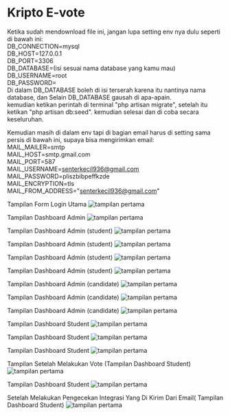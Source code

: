 # Kripto E-vote

Ketika sudah mendownload file ini, jangan lupa setting env nya dulu seperti di bawah ini:<br>
DB_CONNECTION=mysql <br>
DB_HOST=127.0.0.1 <br>
DB_PORT=3306 <br>
DB_DATABASE=(isi sesuai nama database yang kamu mau) <br>
DB_USERNAME=root <br>
DB_PASSWORD= <br>
Di dalam DB_DATABASE boleh di isi terserah karena itu nantinya nama database, dan Selain DB_DATABASE gausah di apa-apain. <br>
kemudian ketikan perintah di terminal "php artisan migrate", setelah itu ketikan "php artisan db:seed". kemudian selesai dan di coba secara keseluruhan.<br>

Kemudian masih di dalam env tapi di bagian email harus di setting sama persis di bawah ini, supaya bisa mengirimkan email:<br>
MAIL_MAILER=smtp <br>
MAIL_HOST=smtp.gmail.com <br>
MAIL_PORT=587 <br>
MAIL_USERNAME=senterkecil936@gmail.com <br>
MAIL_PASSWORD=pliszbibpeffkzde <br>
MAIL_ENCRYPTION=tls <br>
MAIL_FROM_ADDRESS="senterkecil936@gmail.com" <br>


Tampilan Form Login Utama
![tampilan pertama](laporan/0_form_login.png)

Tampilan Dashboard Admin
![tampilan pertama](laporan/1_dashboard_admin.png)

Tampilan Dashboard Admin (student)
![tampilan pertama](laporan/2_data_student_admin.png)

Tampilan Dashboard Admin (student)
![tampilan pertama](laporan/3_create_student.png)

Tampilan Dashboard Admin (student)
![tampilan pertama](laporan/4_show_student.png)

Tampilan Dashboard Admin (student)
![tampilan pertama](laporan/5_edit_student.png)

Tampilan Dashboard Admin (candidate)
![tampilan pertama](laporan/6_data_candidate_admin.png)

Tampilan Dashboard Admin (candidate)
![tampilan pertama](laporan/8_show_candidate.png)

Tampilan Dashboard Admin (candidate)
![tampilan pertama](laporan/9_edit_candidate.png)

Tampilan Dashboard Student
![tampilan pertama](laporan/10_dashboard_student.png)

Tampilan Dashboard Student
![tampilan pertama](laporan/11_dashboard_student.png)

Tampilan Dashboard Student
![tampilan pertama](laporan/12_detail_candidate_student.png)

Tampilan Setelah Melakukan Vote (Tampilan Dashboard Student)
![tampilan pertama](laporan/13_page_after_vote.png)

Tampilan Dashboard Student
![tampilan pertama](laporan/14_cek_integrasi.png)

Setelah Melakukan Pengecekan Integrasi Yang Di Kirim Dari Email( Tampilan Dashboard Student)
![tampilan pertama](laporan/15_sertifikat.png)

